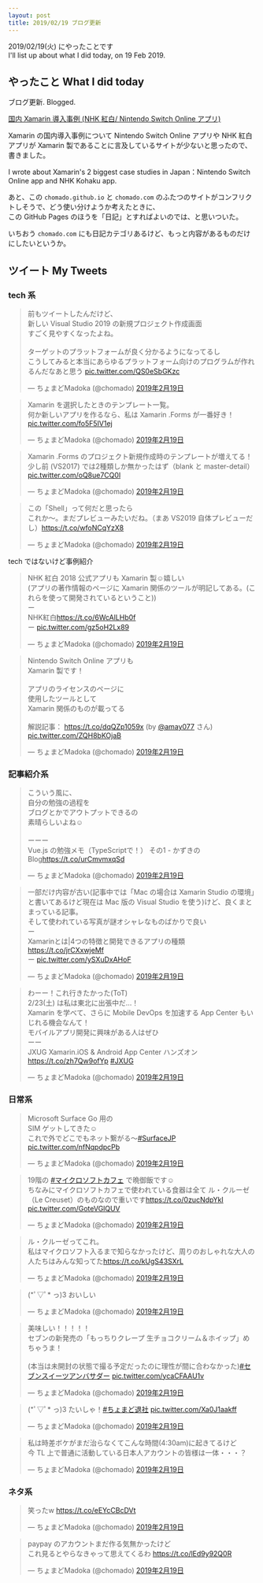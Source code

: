```yaml
---
layout: post
title: 2019/02/19 ブログ更新
---
```


2019/02/19(火) にやったことです    
I'll list up about what I did today, on 19 Feb 2019.

## やったこと What I did today

ブログ更新. Blogged.

<a href="https://chomado.com/note/tech/xamarin-case-studies/" target="_blank">国内 Xamarin 導入事例 (NHK 紅白/ Nintendo Switch Online アプリ)</a>

Xamarin の国内導入事例について Nintendo Switch Online アプリや NHK 紅白アプリが Xamarin 製であることに言及しているサイトが少ないと思ったので、書きました。

I wrote about Xamarin's 2 biggest case studies in Japan：Nintendo Switch Online app and NHK Kohaku app.

あと、この `chomado.github.io` と `chomado.com` のふたつのサイトがコンフリクトしそうで、どう使い分けようか考えたときに、    
この GitHub Pages のほうを「日記」とすればよいのでは、と思いついた。    

いちおう `chomado.com` にも日記カテゴリあるけど、もっと内容があるものだけにしたいというか。

## ツイート My Tweets

### tech 系

<blockquote class="twitter-tweet" data-lang="ja"><p lang="ja" dir="ltr">前もツイートしたんだけど、<br>新しい Visual Studio 2019 の新規プロジェクト作成画面<br>すごく見やすくなったよね。<br><br>ターゲットのプラットフォームが良く分かるようになってるし<br>こうしてみると本当にあらゆるプラットフォーム向けのプログラムが作れるんだなあと思う <a href="https://t.co/QS0eSbGKzc">pic.twitter.com/QS0eSbGKzc</a></p>&mdash; ちょまどMadoka (@chomado) <a href="https://twitter.com/chomado/status/1097903012008226821?ref_src=twsrc%5Etfw">2019年2月19日</a></blockquote>


<blockquote class="twitter-tweet" data-conversation="none" data-lang="ja"><p lang="ja" dir="ltr">Xamarin を選択したときのテンプレート一覧。<br>何か新しいアプリを作るなら、私は Xamarin .Forms が一番好き！ <a href="https://t.co/fo5F5IV1ej">pic.twitter.com/fo5F5IV1ej</a></p>&mdash; ちょまどMadoka (@chomado) <a href="https://twitter.com/chomado/status/1097905947467345920?ref_src=twsrc%5Etfw">2019年2月19日</a></blockquote>


<blockquote class="twitter-tweet" data-conversation="none" data-lang="ja"><p lang="ja" dir="ltr">Xamarin .Forms のプロジェクト新規作成時のテンプレートが増えてる！<br>少し前 (VS2017) では2種類しか無かったはず（blank と master-detail） <a href="https://t.co/oQ8ue7CQ0l">pic.twitter.com/oQ8ue7CQ0l</a></p>&mdash; ちょまどMadoka (@chomado) <a href="https://twitter.com/chomado/status/1097907130353348608?ref_src=twsrc%5Etfw">2019年2月19日</a></blockquote>


<blockquote class="twitter-tweet" data-conversation="none" data-lang="ja"><p lang="ja" dir="ltr">この「Shell」って何だと思ったら<br>これか～。まだプレビューみたいだね。（まあ VS2019 自体プレビューだし）<a href="https://t.co/wfoNCqYzX8">https://t.co/wfoNCqYzX8</a></p>&mdash; ちょまどMadoka (@chomado) <a href="https://twitter.com/chomado/status/1097907683653382145?ref_src=twsrc%5Etfw">2019年2月19日</a></blockquote>



tech ではないけど事例紹介

<blockquote class="twitter-tweet" data-lang="ja"><p lang="ja" dir="ltr">NHK 紅白 2018 公式アプリも Xamarin 製☺️嬉しい<br>(アプリの著作情報のページに Xamarin 関係のツールが明記してある。(これらを使って開発されているということ))<br>ー<br>NHK紅白<a href="https://t.co/6WcAlLHb0f">https://t.co/6WcAlLHb0f</a><br>ー <a href="https://t.co/gz5oH2Lx89">pic.twitter.com/gz5oH2Lx89</a></p>&mdash; ちょまどMadoka (@chomado) <a href="https://twitter.com/chomado/status/1097943501193408512?ref_src=twsrc%5Etfw">2019年2月19日</a></blockquote>


<blockquote class="twitter-tweet" data-lang="ja"><p lang="ja" dir="ltr">Nintendo Switch Online アプリも<br>Xamarin 製です！<br><br>アプリのライセンスのページに<br>使用したツールとして<br>Xamarin 関係のものが載ってる<br><br>解説記事： <a href="https://t.co/dqQZp1059x">https://t.co/dqQZp1059x</a> (by <a href="https://twitter.com/amay077?ref_src=twsrc%5Etfw">@amay077</a> さん) <a href="https://t.co/ZQH8bKOjaB">pic.twitter.com/ZQH8bKOjaB</a></p>&mdash; ちょまどMadoka (@chomado) <a href="https://twitter.com/chomado/status/1097951519809269761?ref_src=twsrc%5Etfw">2019年2月19日</a></blockquote>



### 記事紹介系

<blockquote class="twitter-tweet" data-lang="ja"><p lang="ja" dir="ltr">こういう風に、<br>自分の勉強の過程を<br>ブログとかでアウトプットできるの<br>素晴らしいよね☺️<br><br>ーーー<br>Vue.js の勉強メモ（TypeScriptで！） その1 - かずきのBlog<a href="https://t.co/urCmvmxqSd">https://t.co/urCmvmxqSd</a></p>&mdash; ちょまどMadoka (@chomado) <a href="https://twitter.com/chomado/status/1097771411425320961?ref_src=twsrc%5Etfw">2019年2月19日</a></blockquote>


<blockquote class="twitter-tweet" data-lang="ja"><p lang="ja" dir="ltr">一部だけ内容が古い(記事中では「Mac の場合は Xamarin Studio の環境」と書いてあるけど現在は Mac 版の Visual Studio を使う)けど、良くまとまっている記事。<br>そして使われている写真が謎オシャレなものばかりで良い<br>ー<br>Xamarinとは|4つの特徴と開発できるアプリの種類<a href="https://t.co/jrCXxwjeMf">https://t.co/jrCXxwjeMf</a><br>ー <a href="https://t.co/ySXuDxAHoF">pic.twitter.com/ySXuDxAHoF</a></p>&mdash; ちょまどMadoka (@chomado) <a href="https://twitter.com/chomado/status/1097931145281363968?ref_src=twsrc%5Etfw">2019年2月19日</a></blockquote>


<blockquote class="twitter-tweet" data-lang="ja"><p lang="ja" dir="ltr">わーー！これ行きたかった(ToT)<br>2/23(土) は私は東北に出張中だ…！<br>Xamarin を学べて、さらに Mobile DevOps を加速する App Center もいじれる機会なんて！<br>モバイルアプリ開発に興味がある人はぜひ<br>ーー<br>JXUG  Xamarin.iOS &amp; Android App Center ハンズオン <a href="https://t.co/zh7Qw9ofYp">https://t.co/zh7Qw9ofYp</a> <a href="https://twitter.com/hashtag/JXUG?src=hash&amp;ref_src=twsrc%5Etfw">#JXUG</a></p>&mdash; ちょまどMadoka (@chomado) <a href="https://twitter.com/chomado/status/1097940470167101440?ref_src=twsrc%5Etfw">2019年2月19日</a></blockquote>


<script async src="https://platform.twitter.com/widgets.js" charset="utf-8"></script>


### 日常系

<blockquote class="twitter-tweet" data-lang="ja"><p lang="ja" dir="ltr">Microsoft Surface Go 用の<br>SIM ゲットしてきた☺️<br>これで外でどこでもネット繋がる〜<a href="https://twitter.com/hashtag/SurfaceJP?src=hash&amp;ref_src=twsrc%5Etfw">#SurfaceJP</a> <a href="https://t.co/nfNqpdpcPb">pic.twitter.com/nfNqpdpcPb</a></p>&mdash; ちょまどMadoka (@chomado) <a href="https://twitter.com/chomado/status/1097890473371348993?ref_src=twsrc%5Etfw">2019年2月19日</a></blockquote>



<blockquote class="twitter-tweet" data-lang="ja"><p lang="ja" dir="ltr">19階の <a href="https://twitter.com/hashtag/%E3%83%9E%E3%82%A4%E3%82%AF%E3%83%AD%E3%82%BD%E3%83%95%E3%83%88%E3%82%AB%E3%83%95%E3%82%A7?src=hash&amp;ref_src=twsrc%5Etfw">#マイクロソフトカフェ</a> で晩御飯です☺️<br>ちなみにマイクロソフトカフェで使われている食器は全て ル・クルーゼ（Le Creuset）のものなので重いです<a href="https://t.co/0zucNdpYkI">https://t.co/0zucNdpYkI</a> <a href="https://t.co/GoteVGlQUV">pic.twitter.com/GoteVGlQUV</a></p>&mdash; ちょまどMadoka (@chomado) <a href="https://twitter.com/chomado/status/1097778199457521664?ref_src=twsrc%5Etfw">2019年2月19日</a></blockquote>


<blockquote class="twitter-tweet" data-conversation="none" data-lang="ja"><p lang="ja" dir="ltr">ル・クルーゼってこれ。<br>私はマイクロソフト入るまで知らなかったけど、周りのおしゃれな大人の人たちはみんな知ってた<a href="https://t.co/kUgS43SXrL">https://t.co/kUgS43SXrL</a></p>&mdash; ちょまどMadoka (@chomado) <a href="https://twitter.com/chomado/status/1097778783203946501?ref_src=twsrc%5Etfw">2019年2月19日</a></blockquote>


<blockquote class="twitter-tweet" data-lang="ja"><p lang="ja" dir="ltr">(*ﾟ▽ﾟ* っ)З おいしい</p>&mdash; ちょまどMadoka (@chomado) <a href="https://twitter.com/chomado/status/1097779981315272704?ref_src=twsrc%5Etfw">2019年2月19日</a></blockquote>



<blockquote class="twitter-tweet" data-lang="ja"><p lang="ja" dir="ltr">美味しい！！！！！<br>セブンの新発売の「もっちりクレープ 生チョコクリーム＆ホイップ」めちゃうま！<br><br>(本当は未開封の状態で撮る予定だったのに理性が間に合わなかった)<a href="https://twitter.com/hashtag/%E3%82%BB%E3%83%96%E3%83%B3%E3%82%B9%E3%82%A4%E3%83%BC%E3%83%84%E3%82%A2%E3%83%B3%E3%83%90%E3%82%B5%E3%83%80%E3%83%BC?src=hash&amp;ref_src=twsrc%5Etfw">#セブンスイーツアンバサダー</a> <a href="https://t.co/ycaCFAAU1v">pic.twitter.com/ycaCFAAU1v</a></p>&mdash; ちょまどMadoka (@chomado) <a href="https://twitter.com/chomado/status/1097783225475227650?ref_src=twsrc%5Etfw">2019年2月19日</a></blockquote>


<blockquote class="twitter-tweet" data-lang="ja"><p lang="ja" dir="ltr">(*ﾟ▽ﾟ* っ)З たいしゃ！<a href="https://twitter.com/hashtag/%E3%81%A1%E3%82%87%E3%81%BE%E3%81%A9%E9%80%80%E7%A4%BE?src=hash&amp;ref_src=twsrc%5Etfw">#ちょまど退社</a> <a href="https://t.co/Xa0J1aakff">pic.twitter.com/Xa0J1aakff</a></p>&mdash; ちょまどMadoka (@chomado) <a href="https://twitter.com/chomado/status/1097798975359397889?ref_src=twsrc%5Etfw">2019年2月19日</a></blockquote>


<blockquote class="twitter-tweet" data-lang="ja"><p lang="ja" dir="ltr">私は時差ボケがまだ治らなくてこんな時間(4:30am)に起きてるけど<br>今 TL 上で普通に活動している日本人アカウントの皆様は一体・・・？</p>&mdash; ちょまどMadoka (@chomado) <a href="https://twitter.com/chomado/status/1097940850359787520?ref_src=twsrc%5Etfw">2019年2月19日</a></blockquote>



### ネタ系

<blockquote class="twitter-tweet" data-lang="ja"><p lang="ja" dir="ltr">笑ったw <a href="https://t.co/eEYcCBcDVt">https://t.co/eEYcCBcDVt</a></p>&mdash; ちょまどMadoka (@chomado) <a href="https://twitter.com/chomado/status/1097707783045013504?ref_src=twsrc%5Etfw">2019年2月19日</a></blockquote>


<blockquote class="twitter-tweet" data-lang="ja"><p lang="ja" dir="ltr">paypay のアカウントまだ作る気無かったけど<br>これ見るとやらなきゃって思えてくるわ <a href="https://t.co/lEd9y92Q0R">https://t.co/lEd9y92Q0R</a></p>&mdash; ちょまどMadoka (@chomado) <a href="https://twitter.com/chomado/status/1097742921569263618?ref_src=twsrc%5Etfw">2019年2月19日</a></blockquote>


